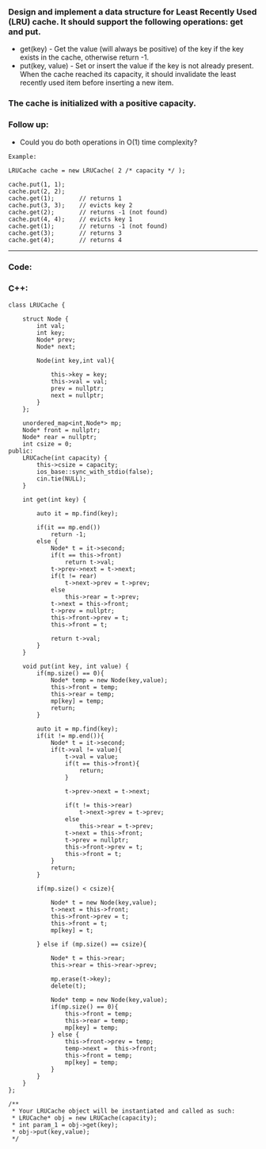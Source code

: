 ### Design and implement a data structure for Least Recently Used (LRU) cache. It should support the following operations: get and put.

- get(key) - Get the value (will always be positive) of the key if the key exists in the cache, otherwise return -1.
- put(key, value) - Set or insert the value if the key is not already present. When the cache reached its capacity, it should invalidate the least recently used item before inserting a new item.

### The cache is initialized with a positive capacity.

### Follow up:
- Could you do both operations in O(1) time complexity?

```
Example:

LRUCache cache = new LRUCache( 2 /* capacity */ );

cache.put(1, 1);
cache.put(2, 2);
cache.get(1);       // returns 1
cache.put(3, 3);    // evicts key 2
cache.get(2);       // returns -1 (not found)
cache.put(4, 4);    // evicts key 1
cache.get(1);       // returns -1 (not found)
cache.get(3);       // returns 3
cache.get(4);       // returns 4
```

---

### Code:

### C++:

```
class LRUCache {

    struct Node {
        int val;
        int key;
        Node* prev;
        Node* next;
        
        Node(int key,int val){
            
            this->key = key;
            this->val = val;
            prev = nullptr;
            next = nullptr;
        }
    };
    
    unordered_map<int,Node*> mp;
    Node* front = nullptr;
    Node* rear = nullptr;
    int csize = 0;
public:
    LRUCache(int capacity) {
        this->csize = capacity;
        ios_base::sync_with_stdio(false);
        cin.tie(NULL);
    }
    
    int get(int key) {
        
        auto it = mp.find(key);
        
        if(it == mp.end())
            return -1;
        else {
            Node* t = it->second;
            if(t == this->front)
                return t->val;
            t->prev->next = t->next;
            if(t != rear)
                t->next->prev = t->prev;
            else 
                this->rear = t->prev;
            t->next = this->front;
            t->prev = nullptr;
            this->front->prev = t;
            this->front = t;
            
            return t->val;
        }
    }
    
    void put(int key, int value) {
        if(mp.size() == 0){
            Node* temp = new Node(key,value);
            this->front = temp;
            this->rear = temp;
            mp[key] = temp;
            return;
        }
        
        auto it = mp.find(key);
        if(it != mp.end()){
            Node* t = it->second;
            if(t->val != value){
                t->val = value;
                if(t == this->front){
                    return;
                }
                
                t->prev->next = t->next;
                
                if(t != this->rear)
                    t->next->prev = t->prev;
                else
                    this->rear = t->prev;
                t->next = this->front;
                t->prev = nullptr;
                this->front->prev = t;
                this->front = t;
            }
            return;
        }
        
        if(mp.size() < csize){
            
            Node* t = new Node(key,value);
            t->next = this->front;
            this->front->prev = t;
            this->front = t;
            mp[key] = t;
            
        } else if (mp.size() == csize){
            
            Node* t = this->rear;
            this->rear = this->rear->prev;
            
            mp.erase(t->key);
            delete(t);
            
            Node* temp = new Node(key,value);
            if(mp.size() == 0){
                this->front = temp;
                this->rear = temp;
                mp[key] = temp;
            } else {
                this->front->prev = temp;
                temp->next =  this->front;
                this->front = temp;
                mp[key] = temp;
            }
        }
    }
};

/**
 * Your LRUCache object will be instantiated and called as such:
 * LRUCache* obj = new LRUCache(capacity);
 * int param_1 = obj->get(key);
 * obj->put(key,value);
 */
```
